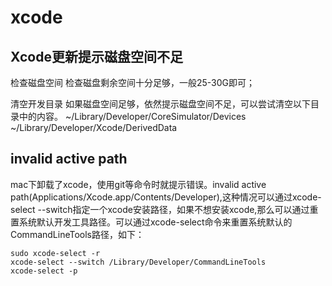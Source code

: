 # xcode

## Xcode更新提示磁盘空间不足

检查磁盘空间
检查磁盘剩余空间十分足够，一般25-30G即可；

清空开发目录
如果磁盘空间足够，依然提示磁盘空间不足，可以尝试清空以下目录中的内容。
~/Library/Developer/CoreSimulator/Devices
~/Library/Developer/Xcode/DerivedData

## invalid active path

mac下卸载了xcode，使用git等命令时就提示错误。invalid active path(Applications/Xcode.app/Contents/Developer),这种情况可以通过xcode-select --switch指定一个xcode安装路径，如果不想安装xcode,那么可以通过重置系统默认开发工具路径。可以通过xcode-select命令来重置系统默认的CommandLineTools路径，如下：

```shell
sudo xcode-select -r
xcode-select --switch /Library/Developer/CommandLineTools
xcode-select -p
```
